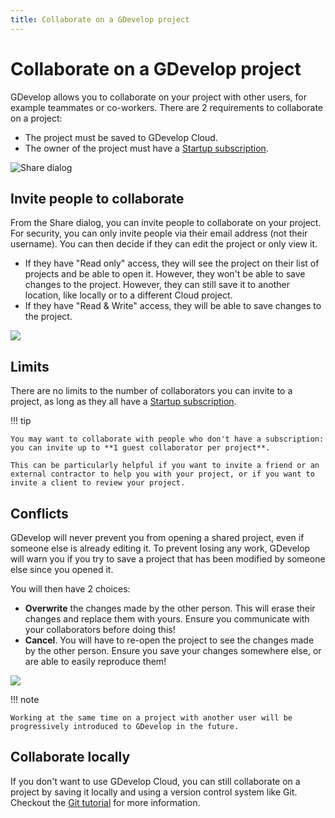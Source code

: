```yaml
---
title: Collaborate on a GDevelop project
---
```


# Collaborate on a GDevelop project

GDevelop allows you to collaborate on your project with other users, for example teammates or co-workers.
There are 2 requirements to collaborate on a project:

- The project must be saved to GDevelop Cloud.
- The owner of the project must have a [Startup subscription](https://gdevelop.io/pricing/business).

![Share dialog](/gdevelop5/collaboration/share-dialog.png)

## Invite people to collaborate

From the Share dialog, you can invite people to collaborate on your project.
For security, you can only invite people via their email address (not their username). You can then decide if they can edit the project or only view it.

- If they have "Read only" access, they will see the project on their list of projects and be able to open it. However, they won't be able to save changes to the project. However, they can still save it to another location, like locally or to a different Cloud project.
- If they have "Read & Write" access, they will be able to save changes to the project.

![](/gdevelop5/collaboration/add-collaborator.png)

## Limits

There are no limits to the number of collaborators you can invite to a project, as long as they all have a [Startup subscription](https://gdevelop.io/pricing/business).

!!! tip

    You may want to collaborate with people who don't have a subscription: you can invite up to **1 guest collaborator per project**.

    This can be particularly helpful if you want to invite a friend or an external contractor to help you with your project, or if you want to invite a client to review your project.

## Conflicts

GDevelop will never prevent you from opening a shared project, even if someone else is already editing it.
To prevent losing any work, GDevelop will warn you if you try to save a project that has been modified by someone else since you opened it.

You will then have 2 choices:

- **Overwrite** the changes made by the other person. This will erase their changes and replace them with yours. Ensure you communicate with your collaborators before doing this!
- **Cancel**. You will have to re-open the project to see the changes made by the other person. Ensure you save your changes somewhere else, or are able to easily reproduce them!

![](/gdevelop5/collaboration/project-modified.png)

!!! note

    Working at the same time on a project with another user will be progressively introduced to GDevelop in the future.

## Collaborate locally

If you don't want to use GDevelop Cloud, you can still collaborate on a project by saving it locally and using a version control system like Git.
Checkout the [Git tutorial](/gdevelop5/tutorials/using-github-desktop) for more information.
